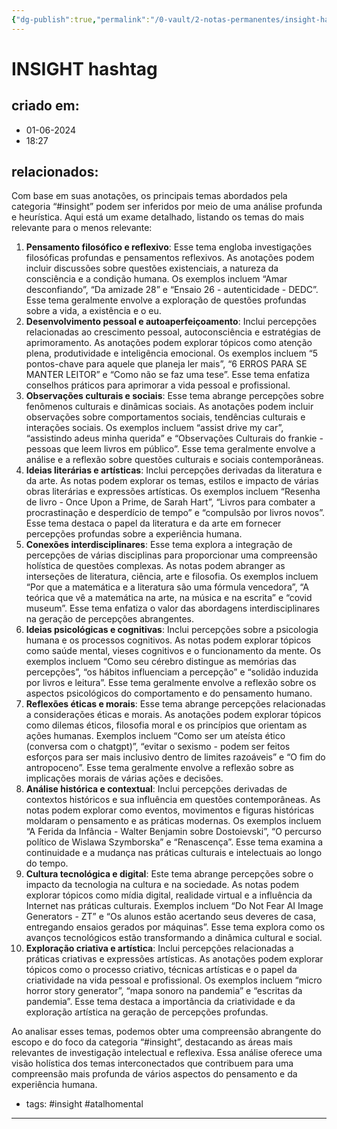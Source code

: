 ```yaml
---
{"dg-publish":true,"permalink":"/0-vault/2-notas-permanentes/insight-hashtag/","tags":["permanente","insight","atalhomental"],"dgHomeLink":true,"dgShowLocalGraph":true,"dgShowFileTree":true,"dgEnableSearch":true}
---
```


# INSIGHT hashtag

## criado em: 
- 01-06-2024
- 18:27
## relacionados:

Com base em suas anotações, os principais temas abordados pela categoria “#insight” podem ser inferidos por meio de uma análise profunda e heurística. Aqui está um exame detalhado, listando os temas do mais relevante para o menos relevante:

1. **Pensamento filosófico e reflexivo**: Esse tema engloba investigações filosóficas profundas e pensamentos reflexivos. As anotações podem incluir discussões sobre questões existenciais, a natureza da consciência e a condição humana. Os exemplos incluem “Amar desconfiando”, “Da amizade 28” e “Ensaio 26 - autenticidade - DEDC”. Esse tema geralmente envolve a exploração de questões profundas sobre a vida, a existência e o eu.
2. **Desenvolvimento pessoal e autoaperfeiçoamento**: Inclui percepções relacionadas ao crescimento pessoal, autoconsciência e estratégias de aprimoramento. As anotações podem explorar tópicos como atenção plena, produtividade e inteligência emocional. Os exemplos incluem “5 pontos-chave para aquele que planeja ler mais”, “6 ERROS PARA SE MANTER LEITOR” e “Como não se faz uma tese”. Esse tema enfatiza conselhos práticos para aprimorar a vida pessoal e profissional.
3. **Observações culturais e sociais**: Esse tema abrange percepções sobre fenômenos culturais e dinâmicas sociais. As anotações podem incluir observações sobre comportamentos sociais, tendências culturais e interações sociais. Os exemplos incluem “assist drive my car”, “assistindo adeus minha querida” e “Observações Culturais do frankie - pessoas que leem livros em público”. Esse tema geralmente envolve a análise e a reflexão sobre questões culturais e sociais contemporâneas.
4. **Ideias literárias e artísticas**: Inclui percepções derivadas da literatura e da arte. As notas podem explorar os temas, estilos e impacto de várias obras literárias e expressões artísticas. Os exemplos incluem “Resenha de livro - Once Upon a Prime, de Sarah Hart”, “Livros para combater a procrastinação e desperdício de tempo” e “compulsão por livros novos”. Esse tema destaca o papel da literatura e da arte em fornecer percepções profundas sobre a experiência humana.
5. **Conexões interdisciplinares**: Esse tema explora a integração de percepções de várias disciplinas para proporcionar uma compreensão holística de questões complexas. As notas podem abranger as interseções de literatura, ciência, arte e filosofia. Os exemplos incluem “Por que a matemática e a literatura são uma fórmula vencedora”, “A teórica que vê a matemática na arte, na música e na escrita” e “covid museum”. Esse tema enfatiza o valor das abordagens interdisciplinares na geração de percepções abrangentes.
6. **Ideias psicológicas e cognitivas**: Inclui percepções sobre a psicologia humana e os processos cognitivos. As notas podem explorar tópicos como saúde mental, vieses cognitivos e o funcionamento da mente. Os exemplos incluem “Como seu cérebro distingue as memórias das percepções”, “os hábitos influenciam a percepção” e “solidão induzida por livros e leitura”. Esse tema geralmente envolve a reflexão sobre os aspectos psicológicos do comportamento e do pensamento humano.
7. **Reflexões éticas e morais**: Esse tema abrange percepções relacionadas a considerações éticas e morais. As anotações podem explorar tópicos como dilemas éticos, filosofia moral e os princípios que orientam as ações humanas. Exemplos incluem “Como ser um ateísta ético (conversa com o chatgpt)”, “evitar o sexismo - podem ser feitos esforços para ser mais inclusivo dentro de limites razoáveis” e “O fim do antropoceno”. Esse tema geralmente envolve a reflexão sobre as implicações morais de várias ações e decisões.
8. **Análise histórica e contextual**: Inclui percepções derivadas de contextos históricos e sua influência em questões contemporâneas. As notas podem explorar como eventos, movimentos e figuras históricas moldaram o pensamento e as práticas modernas. Os exemplos incluem “A Ferida da Infância - Walter Benjamin sobre Dostoievski”, “O percurso político de Wislawa Szymborska” e “Renascença”. Esse tema examina a continuidade e a mudança nas práticas culturais e intelectuais ao longo do tempo.
9. **Cultura tecnológica e digital**: Este tema abrange percepções sobre o impacto da tecnologia na cultura e na sociedade. As notas podem explorar tópicos como mídia digital, realidade virtual e a influência da Internet nas práticas culturais. Exemplos incluem “Do Not Fear AI Image Generators - ZT” e “Os alunos estão acertando seus deveres de casa, entregando ensaios gerados por máquinas”. Esse tema explora como os avanços tecnológicos estão transformando a dinâmica cultural e social.
10. **Exploração criativa e artística**: Inclui percepções relacionadas a práticas criativas e expressões artísticas. As anotações podem explorar tópicos como o processo criativo, técnicas artísticas e o papel da criatividade na vida pessoal e profissional. Os exemplos incluem “micro horror story generator”, “mapa sonoro na pandemia” e “escritas da pandemia”. Esse tema destaca a importância da criatividade e da exploração artística na geração de percepções profundas.

Ao analisar esses temas, podemos obter uma compreensão abrangente do escopo e do foco da categoria “#insight”, destacando as áreas mais relevantes de investigação intelectual e reflexiva. Essa análise oferece uma visão holística dos temas interconectados que contribuem para uma compreensão mais profunda de vários aspectos do pensamento e da experiência humana.

- tags: #insight #atalhomental 
---
